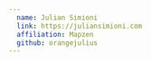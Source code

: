 ```yaml
---
  name: Julian Simioni
  link: https://juliansimioni.com
  affiliation: Mapzen
  github: orangejulius
---
```

